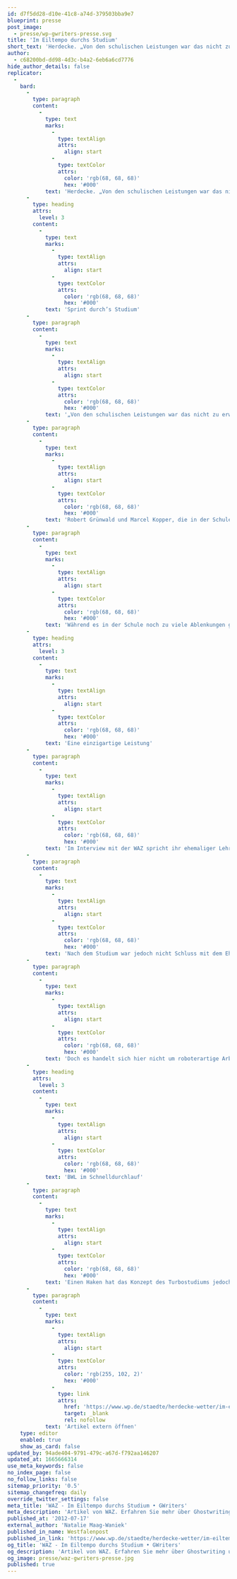 ```yaml
---
id: d7f5dd28-d10e-41c8-a74d-379503bba9e7
blueprint: presse
post_image:
  - presse/wp-gwriters-presse.svg
title: 'Im Eiltempo durchs Studium'
short_text: 'Herdecke. „Von den schulischen Leistungen war das nicht zu erwarten. Überflieger waren beide nicht, eher im Mittelfeld der Leistungen angesiedelt“, erklärt Peter M. Gerigk, Lehrer an der Friedrich-Harkort-Schule.'
author:
  - c68200bd-dd98-4d3c-b4a2-6eb6a6cd7776
hide_author_details: false
replicator:
  -
    bard:
      -
        type: paragraph
        content:
          -
            type: text
            marks:
              -
                type: textAlign
                attrs:
                  align: start
              -
                type: textColor
                attrs:
                  color: 'rgb(68, 68, 68)'
                  hex: '#000'
            text: 'Herdecke. „Von den schulischen Leistungen war das nicht zu erwarten. Überflieger waren beide nicht, eher im Mittelfeld der Leistungen angesiedelt“, erklärt Peter M. Gerigk, Lehrer an der Friedrich-Harkort-Schule.'
      -
        type: heading
        attrs:
          level: 3
        content:
          -
            type: text
            marks:
              -
                type: textAlign
                attrs:
                  align: start
              -
                type: textColor
                attrs:
                  color: 'rgb(68, 68, 68)'
                  hex: '#000'
            text: 'Sprint durch’s Studium'
      -
        type: paragraph
        content:
          -
            type: text
            marks:
              -
                type: textAlign
                attrs:
                  align: start
              -
                type: textColor
                attrs:
                  color: 'rgb(68, 68, 68)'
                  hex: '#000'
            text: '„Von den schulischen Leistungen war das nicht zu erwarten. Überflieger waren beide nicht, eher im Mittelfeld der Leistungen angesiedelt“, erklärt Peter M. Gerigk, Lehrer an der Friedrich-Harkort-Schule gegenüber der WAZ.'
      -
        type: paragraph
        content:
          -
            type: text
            marks:
              -
                type: textAlign
                attrs:
                  align: start
              -
                type: textColor
                attrs:
                  color: 'rgb(68, 68, 68)'
                  hex: '#000'
            text: 'Robert Grünwald und Marcel Kopper, die in der Schule weder zu den Überfliegern gehörten, noch mit anderen Leistungen auffielen, immatrikulierten sich 2009, zeitgleich mit dem Arnsberger Marcel Pohl, an der Fachhochschule für Ökonomie und Management in Dortmund (FOM). Zu diesem Zeitpunkt ahnte keiner der drei, welche Erfolgsgeschichte ihnen bevorstand: Ihr duales Studium, das ein Bachelorstudium über sieben Semester und ein viersemestriges Masterstudium mit einer dreijährigen Berufsausbildung kombiniert, schlossen sie innerhalb von 2 Jahren ab. Ihre Berufsausbildung, die für die meisten schon einen Full-Time-Job darstellt, verkürzten sie ebenfalls von 3 auf anderthalb Jahre. Ihr Erfolgsrezept hierfür war effektives Teamwork. Sie besuchten abwechselnd Lehrveranstaltungen, referierten sich gegenseitig über das gelernte und schrieben 38 Klausuren in einem halben Jahr – und das über ganz Deutschland verteilt.'
      -
        type: paragraph
        content:
          -
            type: text
            marks:
              -
                type: textAlign
                attrs:
                  align: start
              -
                type: textColor
                attrs:
                  color: 'rgb(68, 68, 68)'
                  hex: '#000'
            text: 'Während es in der Schule noch zu viele Ablenkungen gab uns sie sich mit vielem beschäftigen mussten, das sie nicht interessierte, hatten sie jetzt ein klares Ziel vor Augen, denn sie wollten in ihrem Leben nicht zum Durchschnitt gehören, sondern etwas bedeutendes leisten, einen gut bezahlten Job ergattern, ein großes Stück vom Kuchen.'
      -
        type: heading
        attrs:
          level: 3
        content:
          -
            type: text
            marks:
              -
                type: textAlign
                attrs:
                  align: start
              -
                type: textColor
                attrs:
                  color: 'rgb(68, 68, 68)'
                  hex: '#000'
            text: 'Eine einzigartige Leistung'
      -
        type: paragraph
        content:
          -
            type: text
            marks:
              -
                type: textAlign
                attrs:
                  align: start
              -
                type: textColor
                attrs:
                  color: 'rgb(68, 68, 68)'
                  hex: '#000'
            text: 'Im Interview mit der WAZ spricht ihr ehemaliger Lehrer Peter M. Gerigk mit Stolz über Kopper und Grünwald: „Das ist absolut bewundernswert, was aus den beiden geworden ist. Einzigartig in meiner langen Laufbahn als Lehrer.“'
      -
        type: paragraph
        content:
          -
            type: text
            marks:
              -
                type: textAlign
                attrs:
                  align: start
              -
                type: textColor
                attrs:
                  color: 'rgb(68, 68, 68)'
                  hex: '#000'
            text: 'Nach dem Studium war jedoch nicht Schluss mit dem Ehrgeiz, denn während Pohl an die Börse in Frankfurt ging, gründeten Kopper und Grünwald ihr eigenes Unternehmen „GWriters“, welches alle Arten von wissenschaftlichen Texten nach akademischen Ansprüchen erstellt. Sie wollen beruflich und finanziell selbständig arbeiten und ihre Persönlichkeitsentwicklung sei noch nicht abgeschlossen, verdeutlich Robert Grünwald gegenüber der WAZ. Sie wollen sich von Tag zu Tag, von Woche zu Wochen weiterentwickeln und kontinuierlich verbessern. Dies ist der Ehrgeiz, das Trio während des Studiums beflügelte und auch in Zukunft antreiben wird. Durch ihn waren sie in der Lage, während ihres Studiums auf die üblichen Ausschweifungen zu verzichten und knallhart für ihre Ziele zu arbeiten, statt die Unbeschwertheit und Leichtigkeit des Studentenlebens zu genießen.'
      -
        type: paragraph
        content:
          -
            type: text
            marks:
              -
                type: textAlign
                attrs:
                  align: start
              -
                type: textColor
                attrs:
                  color: 'rgb(68, 68, 68)'
                  hex: '#000'
            text: 'Doch es handelt sich hier nicht um roboterartige Arbeitstiere, dank ihrer Selbständigkeit haben sie nun Zeit für Privatleben und um sich auch einmal eine Woche Auszeit zu gönnen. Auch ihre Zukunftspläne beschränken sich nicht auf die Karriere, beide wünschen sich Kinder und Familie, auch wenn dies noch einige Zeit auf sich warten lässt.'
      -
        type: heading
        attrs:
          level: 3
        content:
          -
            type: text
            marks:
              -
                type: textAlign
                attrs:
                  align: start
              -
                type: textColor
                attrs:
                  color: 'rgb(68, 68, 68)'
                  hex: '#000'
            text: 'BWL im Schnelldurchlauf'
      -
        type: paragraph
        content:
          -
            type: text
            marks:
              -
                type: textAlign
                attrs:
                  align: start
              -
                type: textColor
                attrs:
                  color: 'rgb(68, 68, 68)'
                  hex: '#000'
            text: 'Einen Haken hat das Konzept des Turbostudiums jedoch: Peter M. Gerigk stellt im Gespräch mit der WAZ fest, dass es nicht möglich ist, jedes Studium auf eine solche Dauer zu komprimieren. Dass es in der Betriebswirtschaft jedoch ohne Zweifel möglich ist, haben Kopper, Pohl und Grünwald bewiesen.'
      -
        type: paragraph
        content:
          -
            type: text
            marks:
              -
                type: textAlign
                attrs:
                  align: start
              -
                type: textColor
                attrs:
                  color: 'rgb(255, 102, 2)'
                  hex: '#000'
              -
                type: link
                attrs:
                  href: 'https://www.wp.de/staedte/herdecke-wetter/im-eiltempo-durchs-studium-id6890176.html'
                  target: _blank
                  rel: nofollow
            text: 'Artikel extern öffnen'
    type: editor
    enabled: true
    show_as_card: false
updated_by: 94ade404-9791-479c-a67d-f792aa146207
updated_at: 1665666314
use_meta_keywords: false
no_index_page: false
no_follow_links: false
sitemap_priority: '0.5'
sitemap_changefreq: daily
override_twitter_settings: false
meta_title: 'WAZ - Im Eiltempo durchs Studium • GWriters'
meta_description: 'Artikel von WAZ. Erfahren Sie mehr über Ghostwriting und profitieren Sie von unserem Ghostwriting Service.'
published_at: '2012-07-17'
external_author: 'Natalie Maag-Waniek'
published_in_name: Westfalenpost
published_in_link: 'https://www.wp.de/staedte/herdecke-wetter/im-eiltempo-durchs-studium-id6890176.html'
og_title: 'WAZ - Im Eiltempo durchs Studium • GWriters'
og_description: 'Artikel von WAZ. Erfahren Sie mehr über Ghostwriting und profitieren Sie von unserem Ghostwriting Service.'
og_image: presse/waz-gwriters-presse.jpg
published: true
---
```


